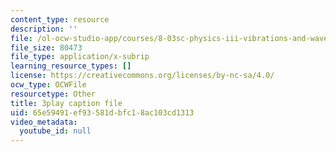 ```yaml
---
content_type: resource
description: ''
file: /ol-ocw-studio-app/courses/8-03sc-physics-iii-vibrations-and-waves-fall-2016/65e59491ef93581dbfc18ac103cd1313_BX4QPdP7fT8.vtt
file_size: 80473
file_type: application/x-subrip
learning_resource_types: []
license: https://creativecommons.org/licenses/by-nc-sa/4.0/
ocw_type: OCWFile
resourcetype: Other
title: 3play caption file
uid: 65e59491-ef93-581d-bfc1-8ac103cd1313
video_metadata:
  youtube_id: null
---
```

